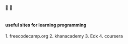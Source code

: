 :tada:
:tada:
#
<h4>useful sites for learning programming</h4>
1. freecodecamp.org
2. khanacademy
3. Edx
4. coursera
